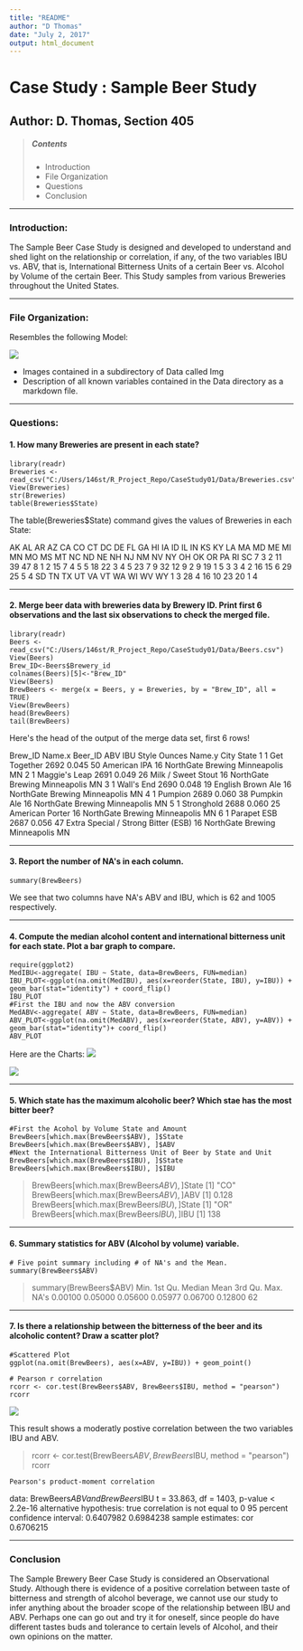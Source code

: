 ```yaml
---
title: "README"
author: "D Thomas"
date: "July 2, 2017"
output: html_document
---
```

# Case Study : Sample Beer Study

## Author: D. Thomas, Section 405
> ##### Contents
> * Introduction
> * File Organization
> * Questions
> * Conclusion
***
### Introduction:

The Sample Beer Case Study is designed and developed to understand and shed light on the relationship or correlation, if any, of the two variables IBU vs. ABV, that is, International Bitterness Units of a certain Beer vs. Alcohol by Volume of the certain Beer. This Study samples from various Breweries throughout the United States. 

***

### File Organization:

Resembles the following Model:

![](https://github.com/WindDAnalytics/CaseStudy01/blob/master/Analysis/Img/FileOrganization.png)


* Images contained in a subdirectory of Data called Img
* Description of all known variables contained in the Data directory as a markdown file.

***
### Questions:

#### 1. How many Breweries are  present in each state?

```{r echo=FALSE}
library(readr)
Breweries <- read_csv("C:/Users/146st/R_Project_Repo/CaseStudy01/Data/Breweries.csv")
View(Breweries)
str(Breweries)
table(Breweries$State)  

```
The table(Breweries$State) command gives the values of Breweries in each State:

AK AL AR AZ CA CO CT DC DE FL GA HI IA ID IL IN KS KY LA MA MD ME MI MN MO MS MT NC ND NE NH NJ NM NV NY OH OK OR PA RI SC 
 7  3  2 11 39 47  8  1  2 15  7  4  5  5 18 22  3  4  5 23  7  9 32 12  9  2  9 19  1  5  3  3  4  2 16 15  6 29 25  5  4 
SD TN TX UT VA VT WA WI WV WY 
 1  3 28  4 16 10 23 20  1  4 

***

#### 2. Merge beer data with breweries data by Brewery ID. Print first 6 observations and the last six observations to check the merged file.

```{r echo=FALSE}
library(readr)
Beers <- read_csv("C:/Users/146st/R_Project_Repo/CaseStudy01/Data/Beers.csv")
View(Beers)
Brew_ID<-Beers$Brewery_id
colnames(Beers)[5]<-"Brew_ID"
View(Beers)
BrewBeers <- merge(x = Beers, y = Breweries, by = "Brew_ID", all = TRUE)
View(BrewBeers)
head(BrewBeers)
tail(BrewBeers)
```
Here's the head of the output of the merge data set, first 6 rows!

  Brew_ID        Name.x Beer_ID   ABV IBU                               Style Ounces            Name.y        City State
1       1  Get Together    2692 0.045  50                        American IPA     16 NorthGate Brewing Minneapolis    MN
2       1 Maggie's Leap    2691 0.049  26                  Milk / Sweet Stout     16 NorthGate Brewing Minneapolis    MN
3       1    Wall's End    2690 0.048  19                   English Brown Ale     16 NorthGate Brewing Minneapolis    MN
4       1       Pumpion    2689 0.060  38                         Pumpkin Ale     16 NorthGate Brewing Minneapolis    MN
5       1    Stronghold    2688 0.060  25                     American Porter     16 NorthGate Brewing Minneapolis    MN
6       1   Parapet ESB    2687 0.056  47 Extra Special / Strong Bitter (ESB)     16 NorthGate Brewing Minneapolis    MN

***

#### 3. Report the number of NA's in each column.

```{r echo=FALSE}
summary(BrewBeers)
```
We see that two columns have NA's ABV and IBU, which is 62 and 1005 respectively.

***

#### 4. Compute the median alcohol content and international bitterness unit for each state. Plot a bar graph to compare.

```{r echo=FALSE}
require(ggplot2)
MedIBU<-aggregate( IBU ~ State, data=BrewBeers, FUN=median)
IBU_PLOT<-ggplot(na.omit(MedIBU), aes(x=reorder(State, IBU), y=IBU)) + geom_bar(stat="identity") + coord_flip()
IBU_PLOT
#First the IBU and now the ABV conversion
MedABV<-aggregate( ABV ~ State, data=BrewBeers, FUN=median)
ABV_PLOT<-ggplot(na.omit(MedABV), aes(x=reorder(State, ABV), y=ABV)) + geom_bar(stat="identity")+ coord_flip()
ABV_PLOT
```
Here are the Charts:
![](https://github.com/WindDAnalytics/CaseStudy01/blob/master/Analysis/Img/ibuplot.png)

![](https://github.com/WindDAnalytics/CaseStudy01/blob/master/Analysis/Img/abvplot.png)

***

#### 5. Which state has the maximum alcoholic beer? Which stae has the most bitter beer?

```{r echo=FALSE}
#First the Acohol by Volume State and Amount
BrewBeers[which.max(BrewBeers$ABV), ]$State
BrewBeers[which.max(BrewBeers$ABV), ]$ABV
#Next the International Bitterness Unit of Beer by State and Unit
BrewBeers[which.max(BrewBeers$IBU), ]$State
BrewBeers[which.max(BrewBeers$IBU), ]$IBU
```
> BrewBeers[which.max(BrewBeers$ABV), ]$State
[1] "CO"
> BrewBeers[which.max(BrewBeers$ABV), ]$ABV
[1] 0.128
> BrewBeers[which.max(BrewBeers$IBU), ]$State
[1] "OR"
> BrewBeers[which.max(BrewBeers$IBU), ]$IBU
[1] 138

***

#### 6. Summary statistics for ABV (Alcohol by volume) variable.
```{r echo=FALSE}
# Five point summary including # of NA's and the Mean.
summary(BrewBeers$ABV)
```
> summary(BrewBeers$ABV)
   Min. 1st Qu.  Median    Mean 3rd Qu.    Max.    NA's 
0.00100 0.05000 0.05600 0.05977 0.06700 0.12800      62 

***

#### 7. Is there a relationship between the bitterness of the beer and its alcoholic content? Draw a scatter plot?
```{r echo=FALSE}
#Scattered Plot
ggplot(na.omit(BrewBeers), aes(x=ABV, y=IBU)) + geom_point()

# Pearson r correlation 
rcorr <- cor.test(BrewBeers$ABV, BrewBeers$IBU, method = "pearson")
rcorr
```
![](https://github.com/WindDAnalytics/CaseStudy01/blob/master/Analysis/Img/scatterplotabv.ibu.png)

This result shows a moderatly postive correlation between the two variables IBU and ABV.

>rcorr <- cor.test(BrewBeers$ABV, BrewBeers$IBU, method = "pearson")
>rcorr

	Pearson's product-moment correlation

data:  BrewBeers$ABV and BrewBeers$IBU
t = 33.863, df = 1403, p-value < 2.2e-16
alternative hypothesis: true correlation is not equal to 0
95 percent confidence interval:
 0.6407982 0.6984238
sample estimates:
      cor 
0.6706215 

***

### Conclusion

The Sample Brewery Beer Case Study is considered an Observational Study. Although there is evidence of a positive correlation between taste of bitterness and strength of alcohol beverage, we cannot use our study to infer anything about the broader scope of the relationship between IBU and ABV. Perhaps one can go out and try it for oneself, since people do have different tastes buds and tolerance to certain levels of Alcohol, and their own opinions on the matter.  

